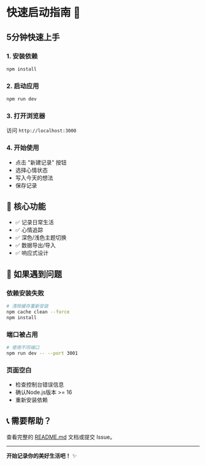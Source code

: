 # 快速启动指南 🚀

## 5分钟快速上手

### 1. 安装依赖
```bash
npm install
```

### 2. 启动应用
```bash
npm run dev
```

### 3. 打开浏览器
访问 `http://localhost:3000`

### 4. 开始使用
- 点击 "新建记录" 按钮
- 选择心情状态
- 写入今天的想法
- 保存记录

## 🎯 核心功能
- ✅ 记录日常生活
- ✅ 心情追踪
- ✅ 深色/浅色主题切换
- ✅ 数据导出/导入
- ✅ 响应式设计

## 🔧 如果遇到问题

### 依赖安装失败
```bash
# 清除缓存重新安装
npm cache clean --force
npm install
```

### 端口被占用
```bash
# 使用不同端口
npm run dev -- --port 3001
```

### 页面空白
- 检查控制台错误信息
- 确认Node.js版本 >= 16
- 重新安装依赖

## 📞 需要帮助？
查看完整的 [README.md](README.md) 文档或提交 Issue。

---
**开始记录你的美好生活吧！** ✨ 